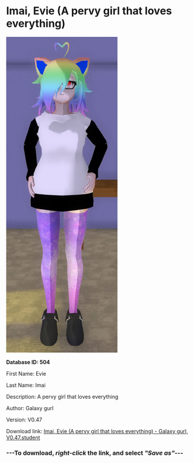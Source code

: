 # Imai, Evie (A pervy girl that loves everything)

<img src="https://raw.githubusercontent.com/Arbiter1223/Daigaku-Gurashi-Custom-Students/master/Students/Files/Imai%2C%20Evie%20(A%20pervy%20girl%20that%20loves%20everything).png" title="Imai, Evie (A pervy girl that loves everything) - Galaxy gurl, V0.47">

**Database ID: 504**

First Name: Evie

Last Name: Imai

Description: A pervy girl that loves everything

Author: Galaxy gurl

Version: V0.47

Download link: <a href="https://raw.githubusercontent.com/Arbiter1223/Daigaku-Gurashi-Custom-Students/master/Students/Files/Imai%2C%20Evie%20(A%20pervy%20girl%20that%20loves%20everything)%20-%20Galaxy%20gurl%2C%20V0.47.student">Imai, Evie (A pervy girl that loves everything) - Galaxy gurl, V0.47.student</a>

### ---**To download, _right-click_ the link, and select _"Save as"_**---
